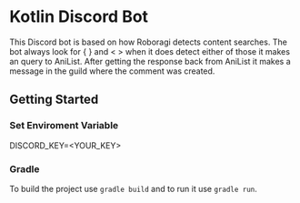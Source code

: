 # Kotlin Discord Bot
This Discord bot is based on how Roboragi detects content searches. 
The bot always look for { } and < > when it does detect either of those it makes an query to AniList.
After getting the response back from AniList it makes a message in the guild where the comment was created. 

## Getting Started

### Set Enviroment Variable
DISCORD_KEY=<YOUR_KEY>

### Gradle
To build the project use `gradle build` and to run it use `gradle run`.


